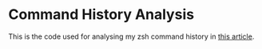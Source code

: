 # Command History Analysis

This is the code used for analysing my zsh command history in [this article](https://ryandunn.dev/blog/using-my-command-history-to-decide-some-aliases).
